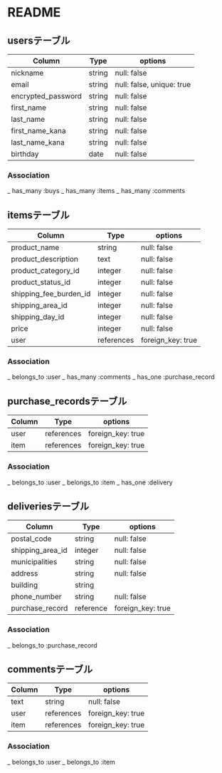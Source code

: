 # README

## usersテーブル

|       Column       |  Type  | options                   |
| ------------------ | ------ | ------------------------- | 
| nickname           | string | null: false               |
| email              | string | null: false, unique: true |
| encrypted_password | string | null: false               |
| first_name         | string | null: false               |
| last_name          | string | null: false               |
| first_name_kana    | string | null: false               |
| last_name_kana     | string | null: false               |
| birthday           | date   | null: false               |

### Association

_ has_many :buys
_ has_many :items
_ has_many :comments


## itemsテーブル

|        Column          |    Type    | options                       |
| ---------------------- | ---------- | ----------------------------- |
| product_name           | string     | null: false                   |
| product_description    | text       | null: false                   |
| product_category_id    | integer    | null: false                   |
| product_status_id      | integer    | null: false                   |
| shipping_fee_burden_id | integer    | null: false                   |
| shipping_area_id       | integer    | null: false                   |
| shipping_day_id        | integer    | null: false                   |
| price                  | integer    | null: false                   |
| user                   | references | foreign_key: true             |

### Association

_ belongs_to :user
_ has_many :comments
_ has_one :purchase_record


## purchase_recordsテーブル

|        Column       |    Type    | options            |
| ------------------- | ---------- | ------------------ |
| user                | references | foreign_key: true  |
| item                | references | foreign_key: true  |

### Association

_ belongs_to :user
_ belongs_to :item
_ has_one :delivery


## deliveriesテーブル

|      Column      |    Type    | options                       |
| ---------------- | ---------- | ----------------------------- |
| postal_code      | string     | null: false                   |
| shipping_area_id | integer    | null: false                   |
| municipalities   | string     | null: false                   |
| address          | string     | null: false                   |
| building         | string     |                               |
| phone_number     | string     | null: false                   |
| purchase_record  | reference  | foreign_key: true             |

### Association

_ belongs_to :purchase_record


## commentsテーブル

|  Column  |    Type    | options           |
| -------- | ---------- | ----------------- | 
| text     | string     | null: false       |
| user     | references | foreign_key: true |
| item     | references | foreign_key: true |

### Association

_ belongs_to :user
_ belongs_to :item
